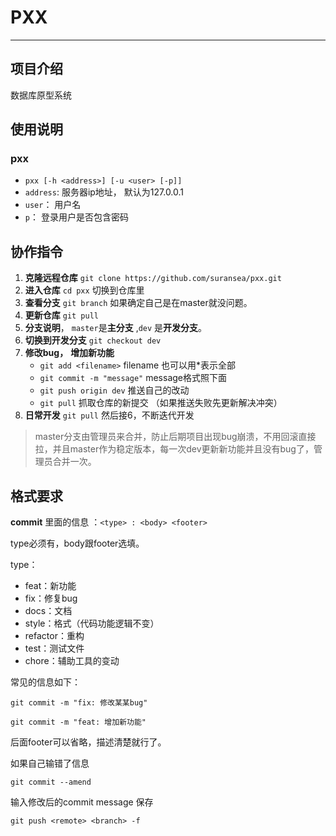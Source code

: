 # PXX

----

## 项目介绍

数据库原型系统

## 使用说明

### pxx

* `pxx [-h <address>] [-u <user> [-p]] `
* `address`: 服务器ip地址， 默认为127.0.0.1
* `user`： 用户名
* `p`： 登录用户是否包含密码


## 协作指令

1. **克隆远程仓库** `git clone https://github.com/suransea/pxx.git`
2. **进入仓库** `cd pxx` 切换到仓库里
3. **查看分支** `git branch`  如果确定自己是在master就没问题。
4. **更新仓库** `git pull`
5. **分支说明**， `master`是**主分支** ,`dev` 是**开发分支**。
6. **切换到开发分支** `git checkout dev`
7. **修改bug，** **增加新功能**  
   * `git add <filename>`  filename 也可以用*表示全部
   * `git commit -m "message"` message格式照下面
   * `git push origin dev` 推送自己的改动
   * `git pull` 抓取仓库的新提交 （如果推送失败先更新解决冲突）
8. **日常开发** `git pull` 然后接6，不断迭代开发

> master分支由管理员来合并，防止后期项目出现bug崩溃，不用回滚直接拉，并且master作为稳定版本，每一次dev更新新功能并且没有bug了，管理员合并一次。

## 格式要求

**commit** 里面的信息 ：`<type> : <body> <footer>`

type必须有，body跟footer选填。

type：

* feat：新功能
* fix：修复bug
* docs：文档
* style：格式（代码功能逻辑不变）
* refactor：重构
* test：测试文件
* chore：辅助工具的变动

常见的信息如下：

```shell
git commit -m "fix: 修改某某bug"

git commit -m "feat: 增加新功能"
```

后面footer可以省略，描述清楚就行了。

如果自己输错了信息

`git commit --amend`

输入修改后的commit message 保存

`git push <remote> <branch> -f`
